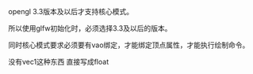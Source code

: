 opengl 3.3版本及以后才支持核心模式。

所以使用glfw初始化时，必须选择3.3及以后的版本。

同时核心模式要求必须要有vao绑定，才能绑定顶点属性，才能执行绘制命令。

没有vec1这种东西 直接写成float